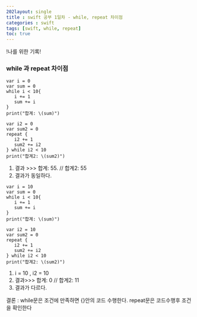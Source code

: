 ```yaml
---
202layout: single
title : swift 공부 1일차 - while, repeat 차이점
categories : swift
tags: [swift, while, repeat]
toc: true
---
```


!나를 위한 기록!

### while 과 repeat 차이점 

```sw
var i = 0
var sum = 0
while i < 10{
   i += 1
   sum += i
}
print("합계: \(sum)")

var i2 = 0
var sum2 = 0
repeat {
   i2 += 1
   sum2 += i2
} while i2 < 10
print("합계2: \(sum2)")
```

1. 결과 >>> 합계: 55.  //  합계2: 55
2. 결과가 동일하다.

```sw
var i = 10
var sum = 0
while i < 10{
   i += 1
   sum += i
}
print("합계: \(sum)")

var i2 = 10
var sum2 = 0
repeat {
   i2 += 1
   sum2 += i2
} while i2 < 10
print("합계2: \(sum2)")
```

1. i = 10 ,  i2 = 10
2. 결과>>> 합계: 0 // 합계2: 11
3. 결과가 다르다.



결론 : while문은 조건에 만족하면 {}안의 코드 수행한다. repeat문은 코드수행후 조건을 확인한다
